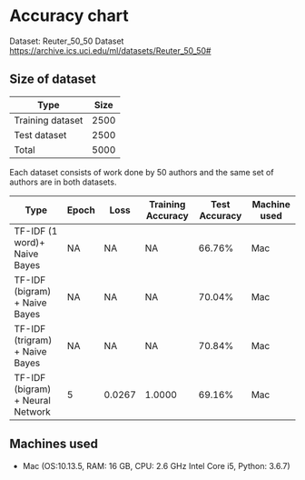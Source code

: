 # Accuracy chart

Dataset: Reuter_50_50 Dataset
https://archive.ics.uci.edu/ml/datasets/Reuter_50_50#

## Size of dataset

Type|Size|
|---|---|
|Training dataset| 2500|
|Test dataset| 2500|
|Total | 5000|

Each dataset consists of work done by 50 authors and the same set of authors 
are in both datasets.

Type|Epoch|Loss| Training Accuracy | Test Accuracy | Machine used | 
|---|---|---|---|---|---|
|TF-IDF (1 word)+ Naive Bayes | NA | NA | NA | 66.76% | Mac |
|TF-IDF (bigram) + Naive Bayes | NA | NA | NA | 70.04% | Mac |
|TF-IDF (trigram) + Naive Bayes | NA | NA | NA | 70.84% | Mac |
|TF-IDF (bigram) + Neural Network | 5 | 0.0267 | 1.0000 | 69.16% | Mac |
 
## Machines used
* Mac (OS:10.13.5, RAM: 16 GB, CPU: 2.6 GHz Intel Core i5, Python: 3.6.7) 
